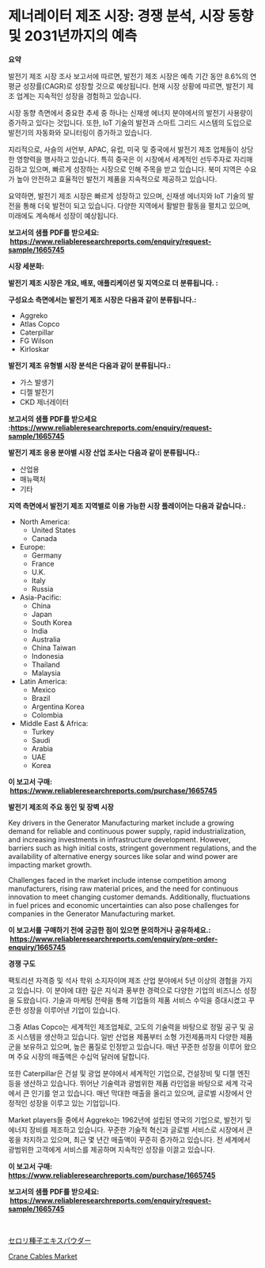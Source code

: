 <p><h1>제너레이터 제조 시장: 경쟁 분석, 시장 동향 및 2031년까지의 예측</h1></p><p><strong>요약</strong></p>
<p><p>발전기 제조 시장 조사 보고서에 따르면, 발전기 제조 시장은 예측 기간 동안 8.6%의 연평균 성장률(CAGR)로 성장할 것으로 예상됩니다. 현재 시장 상황에 따르면, 발전기 제조 업계는 지속적인 성장을 경험하고 있습니다.</p><p>시장 동향 측면에서 중요한 추세 중 하나는 신재생 에너지 분야에서의 발전기 사용량이 증가하고 있다는 것입니다. 또한, IoT 기술의 발전과 스마트 그리드 시스템의 도입으로 발전기의 자동화와 모니터링이 증가하고 있습니다.</p><p>지리적으로, 사슬의 서언부, APAC, 유럽, 미국 및 중국에서 발전기 제조 업체들이 상당한 영향력을 행사하고 있습니다. 특히 중국은 이 시장에서 세계적인 선두주자로 자리매김하고 있으며, 빠르게 성장하는 시장으로 인해 주목을 받고 있습니다. 북미 지역은 수요가 높아 안전하고 효율적인 발전기 제품을 지속적으로 제공하고 있습니다.</p><p>요약하면, 발전기 제조 시장은 빠르게 성장하고 있으며, 신재생 에너지와 IoT 기술의 발전을 통해 더욱 발전이 되고 있습니다. 다양한 지역에서 활발한 활동을 펼치고 있으며, 미래에도 계속해서 성장이 예상됩니다.</p></p>
<p><strong>보고서의 샘플 PDF를 받으세요: &nbsp;<a href="https://www.reliableresearchreports.com/enquiry/request-sample/1665745">https://www.reliableresearchreports.com/enquiry/request-sample/1665745</a></strong></p>
<p><strong>시장 세분화:</strong></p>
<p><strong> 발전기 제조 시장은 개요, 배포, 애플리케이션 및 지역으로 더 분류됩니다. :</strong></p>
<p><strong>구성요소 측면에서는 발전기 제조 시장은 다음과 같이 분류됩니다.:</strong></p>
<p><ul><li>Aggreko</li><li>Atlas Copco</li><li>Caterpillar</li><li>FG Wilson</li><li>Kirloskar</li></ul></p>
<p><strong> 발전기 제조 유형별 시장 분석은 다음과 같이 분류됩니다.:</strong></p>
<p><ul><li>가스 발생기</li><li>디젤 발전기</li><li>CKD 제너레이터</li></ul></p>
<p><strong>보고서의 샘플 PDF를 받으세요 :<a href="https://www.reliableresearchreports.com/enquiry/request-sample/1665745">https://www.reliableresearchreports.com/enquiry/request-sample/1665745</a></strong></p>
<p><strong> 발전기 제조 응용 분야별 시장 산업 조사는 다음과 같이 분류됩니다.:</strong></p>
<p><ul><li>산업용</li><li>매뉴팩처</li><li>기타</li></ul></p>
<p><strong>지역 측면에서 발전기 제조 지역별로 이용 가능한 시장 플레이어는 다음과 같습니다.:</strong></p>
<p><ul>
    <li>
        North America:
        <ul>
            <li>United States</li>
            <li>Canada</li>
        </ul>
    </li>
    <li>
        Europe:
        <ul>
            <li>Germany</li>
            <li>France</li>
            <li>U.K.</li>
            <li>Italy</li>
            <li>Russia</li>
        </ul>
    </li>
    <li>
        Asia-Pacific:
        <ul>
            <li>China</li>
            <li>Japan</li>
            <li>South Korea</li>
            <li>India</li>
            <li>Australia</li>
            <li>China Taiwan</li>
            <li>Indonesia</li>
            <li>Thailand</li>
            <li>Malaysia</li>
        </ul>
    </li>
    <li>
        Latin America:
        <ul>
            <li>Mexico</li>
            <li>Brazil</li>
            <li>Argentina Korea</li>
            <li>Colombia</li>
        </ul>
    </li>
    <li>
        Middle East & Africa:
        <ul>
            <li>Turkey</li>
            <li>Saudi</li>
            <li>Arabia</li>
            <li>UAE</li>
            <li>Korea</li>
        </ul>
    </li>
    </ul></p>
<p><strong>이 보고서 구매: &nbsp;<a href="https://www.reliableresearchreports.com/purchase/1665745">https://www.reliableresearchreports.com/purchase/1665745</a></strong></p>
<p><strong>발전기 제조의 주요 동인 및 장벽 시장</strong></p>
<p><p>Key drivers in the Generator Manufacturing market include a growing demand for reliable and continuous power supply, rapid industrialization, and increasing investments in infrastructure development. However, barriers such as high initial costs, stringent government regulations, and the availability of alternative energy sources like solar and wind power are impacting market growth.</p><p>Challenges faced in the market include intense competition among manufacturers, rising raw material prices, and the need for continuous innovation to meet changing customer demands. Additionally, fluctuations in fuel prices and economic uncertainties can also pose challenges for companies in the Generator Manufacturing market.</p></p>
<p><strong>이 보고서를 구매하기 전에 궁금한 점이 있으면 문의하거나 공유하세요.: &nbsp;<a href="https://www.reliableresearchreports.com/enquiry/pre-order-enquiry/1665745">https://www.reliableresearchreports.com/enquiry/pre-order-enquiry/1665745</a></strong></p>
<p><strong>경쟁 구도</strong></p>
<p><p>팩토리션 자격증 및 석사 학위 소지자이며 제조 산업 분야에서 5년 이상의 경험을 가지고 있습니다. 이 분야에 대한 깊은 지식과 풍부한 경력으로 다양한 기업의 비즈니스 성장을 도왔습니다. 기술과 마케팅 전략을 통해 기업들의 제품 서비스 수익을 증대시켰고 꾸준한 성장을 이루어낸 기업이 있습니다.</p><p>그중 Atlas Copco는 세계적인 제조업체로, 고도의 기술력을 바탕으로 정밀 공구 및 공조 시스템을 생산하고 있습니다. 일반 산업용 제품부터 소형 가전제품까지 다양한 제품군을 보유하고 있으며, 높은 품질로 인정받고 있습니다. 매년 꾸준한 성장을 이루어 왔으며 주요 시장의 매출액은 수십억 달러에 달합니다.</p><p>또한 Caterpillar은 건설 및 광업 분야에서 세계적인 기업으로, 건설장비 및 디젤 엔진 등을 생산하고 있습니다. 뛰어난 기술력과 광범위한 제품 라인업을 바탕으로 세계 각국에서 큰 인기를 얻고 있습니다. 매년 막대한 매출을 올리고 있으며, 글로벌 시장에서 안정적인 성장을 이루고 있는 기업입니다.</p><p>Market players들 중에서 Aggreko는 1962년에 설립된 영국의 기업으로, 발전기 및 에너지 장비를 제조하고 있습니다. 꾸준한 기술적 혁신과 글로벌 서비스로 시장에서 큰 몫을 차지하고 있으며, 최근 몇 년간 매출액이 꾸준히 증가하고 있습니다. 전 세계에서 광범위한 고객에게 서비스를 제공하며 지속적인 성장을 이끌고 있습니다.</p></p>
<p><strong>이 보고서 구매: &nbsp; <a href="https://www.reliableresearchreports.com/purchase/1665745">https://www.reliableresearchreports.com/purchase/1665745</a></strong></p>
<p><strong>보고서의 샘플 PDF를 받으세요: &nbsp;<a href="https://www.reliableresearchreports.com/enquiry/request-sample/1665745">https://www.reliableresearchreports.com/enquiry/request-sample/1665745</a></strong><strong></strong></p>
<p>&nbsp;</p>
<p><p><a href="https://github.com/zekaoe592392/Market-Research-Report-List-1/blob/main/155364116109.md">セロリ種子エキスパウダー</a></p><p><a href="https://github.com/RickHolmes3/Market-Research-Report-List-4/blob/main/crane-cables-market.md">Crane Cables Market</a></p></p>